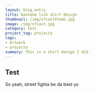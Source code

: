 ```yaml
---
layout: blog_entry
title: bannana lick shirt design
thumbnail: /img/sfcastthumb.jpg
image: /img/sfcast.jpg
category: test
project_tag: projecta
tags:
- Artwork
- projecta
summary: This is a shirt design I did.
---
```


Test
----

So yeah, street fighta be da best yo